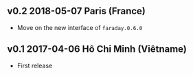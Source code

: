 v0.2 2018-05-07 Paris (France)
--------------------------------------

- Move on the new interface of `faraday.0.6.0`


v0.1 2017-04-06 Hô Chi Minh (Viêtname)
--------------------------------------

- First release
